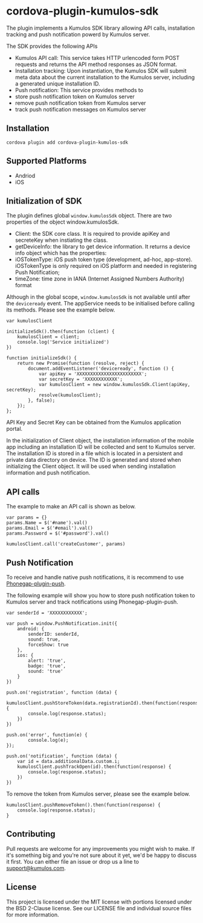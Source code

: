 # cordova-plugin-kumulos-sdk
The plugin implements a Kumulos SDK library allowing API calls, installation tracking and push notification powerd by Kumulos server.  

The SDK provides the following APIs 
* Kumulos API call:  This service takes HTTP urlencoded form POST requests and returns the API method responses as JSON format. 
* Installation tracking: Upon instantiation, the Kumulos SDK will submit meta data about the current installation to the Kumulos server, including a generated unique installation ID.
* Push notification: This service provides methods to 
 * store push notification token on Kumulos server
 * remove push notification token from Kumulos server
 * track push notification messages on Kumulos server

## Installation
`cordova plugin add cordova-plugin-kumulos-sdk`

## Supported Platforms
* Andriod
* iOS

## Initialization of SDK
The plugin defines global `window.kumulosSdk` object. 
There are two properties of the object window.kumulosSdk.
* Client: the SDK core class. It is required to provide apiKey and secreteKey when instiating the class. 
* getDeviceInfo: the library to get device information. It returns a device info object which has the properties:
 * iOSTokenType: iOS push token type (development, ad-hoc, app-store). iOSTokenType is only required on iOS platform and needed in registering Push Notification;
 * timeZone: time zone in  IANA (Internet Assigned Numbers Authority) format

Although in the global scope, `window.kumulosSdk` is not available until after the `deviceready` event. The appService needs to be initialised before calling its methods. Please see the example below.   

```
var kumulosClient

initializeSdk().then(function (client) {
    kumulosClient = client;
    console.log('Service initialized')
})

function initializeSdk() {
    return new Promise(function (resolve, reject) {
        document.addEventListener('deviceready', function () {
            var apiKey = 'XXXXXXXXXXXXXXXXXXXXXXXX';
            var secretKey = 'XXXXXXXXXXXX';
            var kumulosClient = new window.kumulosSdk.Client(apiKey, secretKey);
            resolve(kumulosClient);
        }, false);
    });
};
```

API Key and Secret Key can be obtained from the Kumulos application portal. 

In the initialization of Client object, the installation information of the mobile app including an installation ID will be collected and sent to Kumulos server. 
The installation ID is stored in a file which is located in a persistent and private data directory on device. The ID is generated and stored when initializing the Client object. It will be used when sending installation information and push notification. 

## API calls

The example to make an API call is shown as below.

```
var params = {}
params.Name = $('#name').val()
params.Email = $('#email').val()
params.Password = $('#password').val()

kumulosClient.call('createCustomer', params)
```

## Push Notification 

To receive and handle native push notifications, it is recommend to use [Phonegap-plugin-push](https://github.com/phonegap/phonegap-plugin-push). 

The following example will show you how to store push notification token to Kumulos server and track notifications using Phonegap-plugin-push. 

```   
var senderId = 'XXXXXXXXXXXX';

var push = window.PushNotification.init({
    android: {
        senderID: senderId,
        sound: true,
        forceShow: true
    },
    ios: {
        alert: 'true',
        badge: 'true',
        sound: 'true'
    }
})

push.on('registration', function (data) {
    kumulosClient.pushStoreToken(data.registrationId).then(function(response) {
        console.log(response.status);
    })
})

push.on('error', function(e) {
        console.log(e);
});

push.on('notification', function (data) {
    var id = data.additionalData.custom.i;
    kumulosClient.pushTrackOpen(id).then(function(response) {
        console.log(response.status);
    })
})
```

To remove the token from Kumulos server, please see the example below. 
```
kumulosClient.pushRemoveToken().then(function(response) {
    console.log(response.status);
}
```
## Contributing

Pull requests are welcome for any improvements you might wish to make. If it's something big and you're not sure about it yet, we'd be happy to discuss it first. You can either file an issue or drop us a line to [support@kumulos.com](mailto:support@kumulos.com).

## License

This project is licensed under the MIT license with portions licensed under the BSD 2-Clause license. See our LICENSE file and individual source files for more information.


